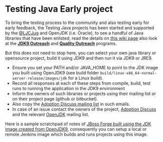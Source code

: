 # Testing Java Early project

To bring the testing process to the community and also testing early for early feedback, the Testing Java projects has been started and supported by the [@LJCJug](http://twitter.com/ljcjug) and OpenJDK (i.e. Oracle), to see a handful of Java libraries that have been enlisted, read the details on [this wiki page](https://java.net/projects/adoptopenjdk/pages/TestingJava8) also look at the <b>[JDK9 Outreach](https://wiki.openjdk.java.net/display/Adoption/JDK+9+Outreach)</b> and <b>[Quality Outreach](https://wiki.openjdk.java.net/display/quality/Quality+Outreach)</b> programs.

But this does not need to stop here, you can select your own java library or opensource project, build it using JDK9 and then run it via JDK9 or JRE9.

* Ensure you set your PATH and/or JAVA_HOME to point to the JDK image you built using OpenJDK9 (see build folder ```build/linux-x86_64-normal-server-release/images/jdk``` for a Linux build).
* Record all responses at each of these steps from compile, build, test runs to running the application in the JDK9 environment
* Inform the owners of such libraries or projects using their mailing list or on their project page (github or bitbucket). 
* Also copy the [Adoption Discuss mailing list](http://mail.openjdk.java.net/mailman/listinfo/adoption-discuss) in such emails. 
* In case of an issue contact the owners of the project, [Adoption Discuss](http://mail.openjdk.java.net/mailman/listinfo/adoption-discuss) and the relevant [OpenJDK](http://mail.openjdk.java.net/mailman/listinfo) mailing list.

Here is a sample scratchpad of notes of [JBoss Forge built using the JDK image created from OpenJDK9](https://gist.github.com/neomatrix369/9fa4147ee8999cfd3a4e), consequently you can setup a local or remote Jenkins image which builds and runs projects using this image.